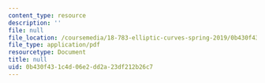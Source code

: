 ```yaml
---
content_type: resource
description: ''
file: null
file_location: /coursemedia/18-783-elliptic-curves-spring-2019/0b430f431c4d06e2dd2a23df212b26c7_MIT18_783S19_lec18.pdf
file_type: application/pdf
resourcetype: Document
title: null
uid: 0b430f43-1c4d-06e2-dd2a-23df212b26c7
---
```

